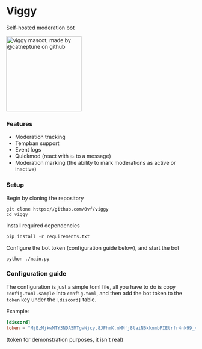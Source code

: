 # Viggy
Self-hosted moderation bot

<img src="https://i.imgur.com/mCpZPcv.png" alt="viggy mascot, made by @catneptune on github" width=200, height=200>

### Features
- Moderation tracking
- Tempban support
- Event logs
- Quickmod (react with 💥 to a message)
- Moderation marking (the ability to mark moderations as active or inactive)

### Setup
Begin by cloning the repository
```
git clone https://github.com/0vf/viggy
cd viggy
```
Install required dependencies
```
pip install -r requirements.txt
```
Configure the bot token (configuration guide below), and start the bot
```
python ./main.py
```

### Configuration guide
The configuration is just a simple toml file, all you have to do is copy `config.toml.sample` into `config.toml`, and then add the bot token to the `token` key under the `[discord]` table.

Example:
```toml
[discord]
token = "MjEzMjkwMTY3NDA5MTgwNjcy.8JFhmK.nMMfj8laiN6kknmbPIEtrfr4nk99_4rEDxles"
```
(token for demonstration purposes, it isn't real)